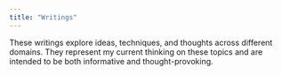 ```yaml
---
title: "Writings"
---
```


These writings explore ideas, techniques, and thoughts across different domains. They represent my current thinking on these topics and are intended to be both informative and thought-provoking. 